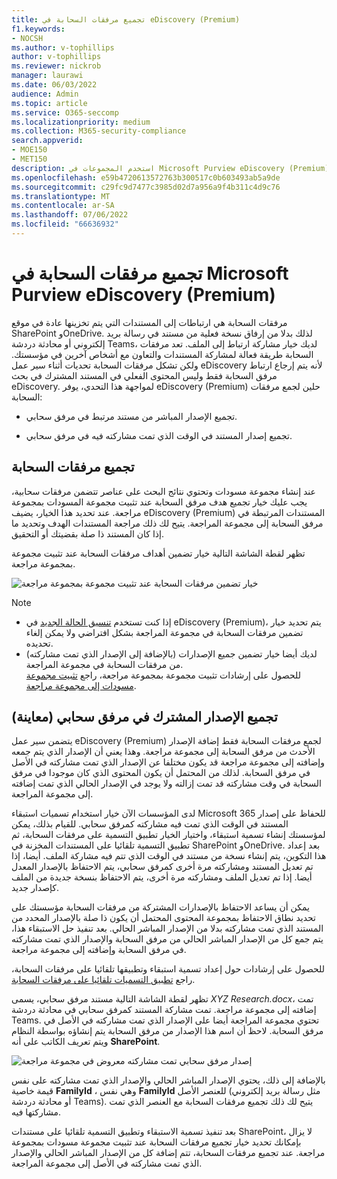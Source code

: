 ```yaml
---
title: تجميع مرفقات السحابة في eDiscovery (Premium)
f1.keywords:
- NOCSH
ms.author: v-tophillips
author: v-tophillips
ms.reviewer: nickrob
manager: laurawi
ms.date: 06/03/2022
audience: Admin
ms.topic: article
ms.service: O365-seccomp
ms.localizationpriority: medium
ms.collection: M365-security-compliance
search.appverid:
- MOE150
- MET150
description: استخدم المجموعات في Microsoft Purview eDiscovery (Premium) لجمع مرفقات السحابة للمراجعة في تحقيق أو حالة.
ms.openlocfilehash: e59b4720613572763b300517c0b603493ab5a9de
ms.sourcegitcommit: c29fc9d7477c3985d02d7a956a9f4b311c4d9c76
ms.translationtype: MT
ms.contentlocale: ar-SA
ms.lasthandoff: 07/06/2022
ms.locfileid: "66636932"
---
```

# <a name="collect-cloud-attachments-in-microsoft-purview-ediscovery-premium"></a>تجميع مرفقات السحابة في Microsoft Purview eDiscovery (Premium)

مرفقات السحابة هي ارتباطات إلى المستندات التي يتم تخزينها عادة في موقع SharePoint وOneDrive. لذلك بدلا من إرفاق نسخة فعلية من مستند في رسالة بريد إلكتروني أو محادثة دردشة Teams، لديك خيار مشاركة ارتباط إلى الملف. تعد مرفقات السحابة طريقة فعالة لمشاركة المستندات والتعاون مع أشخاص آخرين في مؤسستك. ولكن تشكل مرفقات السحابة تحديات أثناء سير عمل eDiscovery لأنه يتم إرجاع ارتباط مرفق السحابة فقط وليس المحتوى الفعلي في المستند المشترك في بحث eDiscovery. لمواجهة هذا التحدي، يوفر eDiscovery (Premium) حلين لجمع مرفقات السحابة:  

- تجميع الإصدار المباشر من مستند مرتبط في مرفق سحابي.

- تجميع إصدار المستند في الوقت الذي تمت مشاركته فيه في مرفق سحابي.

## <a name="collecting-cloud-attachments"></a>تجميع مرفقات السحابة

عند إنشاء مجموعة مسودات وتحتوي نتائج البحث على عناصر تتضمن مرفقات سحابية، يجب عليك خيار تجميع هدف مرفق السحابة عند تثبيت مجموعة المسودات بمجموعة مراجعة. عند تحديد هذا الخيار، يضيف eDiscovery (Premium) المستندات المرتبطة في مرفق السحابة إلى مجموعة المراجعة. يتيح لك ذلك مراجعة المستندات الهدف وتحديد ما إذا كان المستند ذا صلة بقضيتك أو التحقيق.

تظهر لقطة الشاشة التالية خيار تضمين أهداف مرفقات السحابة عند تثبيت مجموعة بمجموعة مراجعة.

![خيار تضمين مرفقات السحابة عند تثبيت مجموعة بمجموعة مراجعة](../media/CollectCloudAttachments1.png)

> [!NOTE]
>- إذا كنت تستخدم [تنسيق الحالة الجديد](advanced-ediscovery-new-case-format.md) في eDiscovery (Premium)، يتم تحديد خيار تضمين مرفقات السحابة في مجموعة المراجعة بشكل افتراضي ولا يمكن إلغاء تحديده.<br/>
>- لديك أيضا خيار تضمين جميع الإصدارات (بالإضافة إلى الإصدار الذي تمت مشاركته) من مرفقات السحابة في مجموعة المراجعة.  
للحصول على إرشادات تثبيت مجموعة بمجموعة مراجعة، راجع [تثبيت مجموعة مسودات إلى مجموعة مراجعة](commit-draft-collection.md).

## <a name="collecting-the-version-shared-in-a-cloud-attachment-preview"></a>تجميع الإصدار المشترك في مرفق سحابي (معاينة)

يتضمن سير عمل eDiscovery (Premium) لجمع مرفقات السحابة فقط إضافة الإصدار الأحدث من مرفق السحابة إلى مجموعة مراجعة. وهذا يعني أن الإصدار الذي يتم جمعه وإضافته إلى مجموعة مراجعة قد يكون مختلفا عن الإصدار الذي تمت مشاركته في الأصل في مرفق السحابة. لذلك من المحتمل أن يكون المحتوى الذي كان موجودا في مرفق السحابة في وقت مشاركته قد تمت إزالته ولا يوجد في الإصدار الحالي الذي تمت إضافته إلى مجموعة المراجعة.

لدى المؤسسات الآن خيار استخدام تسميات استبقاء Microsoft 365 للحفاظ على إصدار المستند في الوقت الذي تمت فيه مشاركته كمرفق سحابي. للقيام بذلك، يمكن لمؤسستك إنشاء تسمية استبقاء، واختيار الخيار تطبيق التسمية على مرفقات السحابة، ثم تطبيق التسمية تلقائيا على المستندات المخزنة في SharePoint وOneDrive. بعد إعداد هذا التكوين، يتم إنشاء نسخة من مستند في الوقت الذي تتم فيه مشاركة الملف. أيضا، إذا تم تعديل المستند ومشاركته مرة أخرى كمرفق سحابي، يتم الاحتفاظ بالإصدار المعدل أيضا. إذا تم تعديل الملف ومشاركته مرة أخرى، يتم الاحتفاظ بنسخة جديدة من الملف كإصدار جديد.

يمكن أن يساعد الاحتفاظ بالإصدارات المشتركة من مرفقات السحابة مؤسستك على تحديد نطاق الاحتفاظ بمجموعة المحتوى المحتمل أن يكون ذا صلة بالإصدار المحدد من المستند الذي تمت مشاركته بدلا من الإصدار المباشر الحالي. بعد تنفيذ حل الاستبقاء هذا، يتم جمع كل من الإصدار المباشر الحالي من مرفق السحابة والإصدار الذي تمت مشاركته في مرفق السحابة وإضافته إلى مجموعة مراجعة.

للحصول على إرشادات حول إعداد تسمية استبقاء وتطبيقها تلقائيا على مرفقات السحابة، راجع [تطبيق التسميات تلقائيا على مرفقات السحابة](apply-retention-labels-automatically.md#auto-apply-labels-to-cloud-attachments).

تظهر لقطة الشاشة التالية مستند مرفق سحابي، يسمى *XYZ Research.docx*، تمت إضافته إلى مجموعة مراجعة. تمت مشاركة المستند كمرفق سحابي في محادثة دردشة Teams. تحتوي مجموعة المراجعة أيضا على الإصدار الذي تمت مشاركته في الأصل في مرفق السحابة. لاحظ أن اسم هذا الإصدار من مرفق السحابة يتم إنشاؤه بواسطة النظام ويتم تعريف الكاتب على أنه **SharePoint**.

![إصدار مرفق سحابي تمت مشاركته معروض في مجموعة مراجعة](../media/CollectCloudAttachments2.png)

بالإضافة إلى ذلك، يحتوي الإصدار المباشر الحالي والإصدار الذي تمت مشاركته على نفس قيمة خاصية **FamilyId** ، وهي نفس **FamilyId** للعنصر الأصل (مثل رسالة بريد إلكتروني أو محادثة دردشة Teams). يتيح لك ذلك تجميع مرفقات السحابة مع العنصر الذي تمت مشاركتها فيه.

بعد تنفيذ تسمية الاستبقاء وتطبيق التسمية تلقائيا على مستندات SharePoint، لا يزال بإمكانك تحديد خيار تجميع مرفقات السحابة عند تثبيت مجموعة مسودات بمجموعة مراجعة. عند تجميع مرفقات السحابة، تتم إضافة كل من الإصدار المباشر الحالي والإصدار الذي تمت مشاركته في الأصل إلى مجموعة المراجعة.

